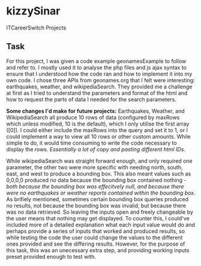 # kizzySinar
ITCareerSwitch Projects

## Task

For this project, I was given a code example geonamesExample to follow and refer to. I mostly used it to analyse the php files and js ajax syntax to ensure that I understood how the code ran and how to implement it into my own code.
I chose three APIs from geonames.org that I felt were interesting: earthquakes, weather, and wikipediaSearch.
They provided me a challenge at first as I tried to understand the parameters and format of the html and how to request the parts of data I needed for the search parameters.


**Some changes I'd make for future projects:**
Earthquakes, Weather, and WikipediaSearch all produce 10 rows of data (configured by maxRows which unless modified, 10 is the default), which I only utilise the first array ([0]). I could either include the maxRows into the query and set it to 1, or I could implement a way to view all 10 rows or other custom amounts. While simple to do, it would time consuming to write the code necessary to display the rows. *Essentially a lot of copy and pasting different html IDs*.

While wikipediaSearch was straight forward enough, and only required one parameter, the other two were more specific with needing north, south, east, and west to produce a bounding box. This also meant values such as 0,0,0,0 produced no data because the bounding box contained nothing - *both because the bounding box was effecitvely null, and because there were no earthquakes or weather reports contained within the bounding box.* As brifiely mentioned, sometimes certain bounding box queries produced no results, not because the bounding box was invalid, but because there was no data retrieved. So leaving the inputs open and freely changeable by the user means that nothing may get displayed. To counter this, I could've included more of a detailed explanation what each input value would do and perhaps provide a series of inputs that worked and produced results, so while testing the code the user could change the values to the different ones provided and see the differing results. However, for the purpose of this task, this was an unecessary extra step, and providing working inputs preset provided enough to test with.

